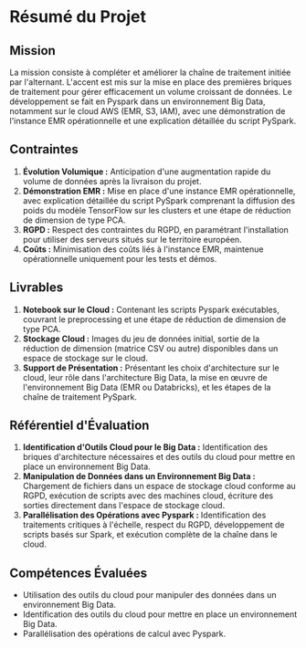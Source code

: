 # Résumé du Projet

## Mission

La mission consiste à compléter et améliorer la chaîne de traitement initiée par l'alternant. L'accent est mis sur la mise en place des premières briques de traitement pour gérer efficacement un volume croissant de données. Le développement se fait en Pyspark dans un environnement Big Data, notamment sur le cloud AWS (EMR, S3, IAM), avec une démonstration de l'instance EMR opérationnelle et une explication détaillée du script PySpark.

## Contraintes

1. **Évolution Volumique :** Anticipation d'une augmentation rapide du volume de données après la livraison du projet.
2. **Démonstration EMR :** Mise en place d'une instance EMR opérationnelle, avec explication détaillée du script PySpark comprenant la diffusion des poids du modèle TensorFlow sur les clusters et une étape de réduction de dimension de type PCA.
3. **RGPD :** Respect des contraintes du RGPD, en paramétrant l'installation pour utiliser des serveurs situés sur le territoire européen.
4. **Coûts :** Minimisation des coûts liés à l'instance EMR, maintenue opérationnelle uniquement pour les tests et démos.

## Livrables

1. **Notebook sur le Cloud :** Contenant les scripts Pyspark exécutables, couvrant le preprocessing et une étape de réduction de dimension de type PCA.
2. **Stockage Cloud :** Images du jeu de données initial, sortie de la réduction de dimension (matrice CSV ou autre) disponibles dans un espace de stockage sur le cloud.
3. **Support de Présentation :** Présentant les choix d'architecture sur le cloud, leur rôle dans l'architecture Big Data, la mise en œuvre de l'environnement Big Data (EMR ou Databricks), et les étapes de la chaîne de traitement PySpark.

## Référentiel d'Évaluation

1. **Identification d'Outils Cloud pour le Big Data :** Identification des briques d'architecture nécessaires et des outils du cloud pour mettre en place un environnement Big Data.
2. **Manipulation de Données dans un Environnement Big Data :** Chargement de fichiers dans un espace de stockage cloud conforme au RGPD, exécution de scripts avec des machines cloud, écriture des sorties directement dans l'espace de stockage cloud.
3. **Parallélisation des Opérations avec Pyspark :** Identification des traitements critiques à l'échelle, respect du RGPD, développement de scripts basés sur Spark, et exécution complète de la chaîne dans le cloud.

## Compétences Évaluées

- Utilisation des outils du cloud pour manipuler des données dans un environnement Big Data.
- Identification des outils du cloud pour mettre en place un environnement Big Data.
- Parallélisation des opérations de calcul avec Pyspark.
